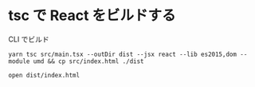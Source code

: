 # tsc で React をビルドする

CLI でビルド

```
yarn tsc src/main.tsx --outDir dist --jsx react --lib es2015,dom --module umd && cp src/index.html ./dist
```

```
open dist/index.html
```
